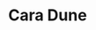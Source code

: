 ---
title: "Cara Dune"
id: "CaraDuneHolo"
image: "/images/star_wars/CaraDuneHolo.jpg"
link: "https://square.link/u/cB1IDnnc"
price: "$6.00"
description: "CARA DUNE HOLOGRAPHIC VINYL STICKER | 3\""
---
